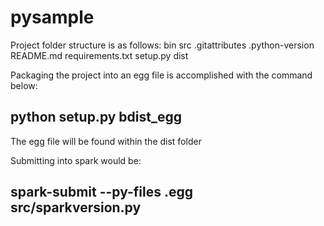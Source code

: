 # pysample

Project folder structure is as follows:
bin
src
  .gitattributes
  .python-version
  README.md
  requirements.txt
  setup.py
dist

Packaging the project into an egg file is accomplished with the command below:
## python setup.py bdist_egg

The egg file will be found within the dist folder

Submitting into spark would be:
## spark-submit --py-files <filename>.egg src/sparkversion.py